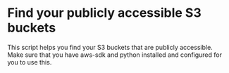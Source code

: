 Find your publicly accessible S3 buckets
========================================

This script helps you find your S3 buckets that are publicly accessible. Make sure that you have aws-sdk and python installed and configured for you to use this.